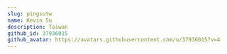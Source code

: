 ```yaml
---
slug: pingsutw
name: Kevin Su
description: Taiwan
github_id: 37936015
github_avatar: https://avatars.githubusercontent.com/u/37936015?v=4
---
```



